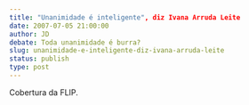 ```yaml
---
title: "Unanimidade é inteligente", diz Ivana Arruda Leite 
date: 2007-07-05 21:00:00
author: JD
debate: Toda unanimidade é burra?
slug: unanimidade-e-inteligente-diz-ivana-arruda-leite
status: publish 
type: post
---
```


  
Cobertura da FLIP.
